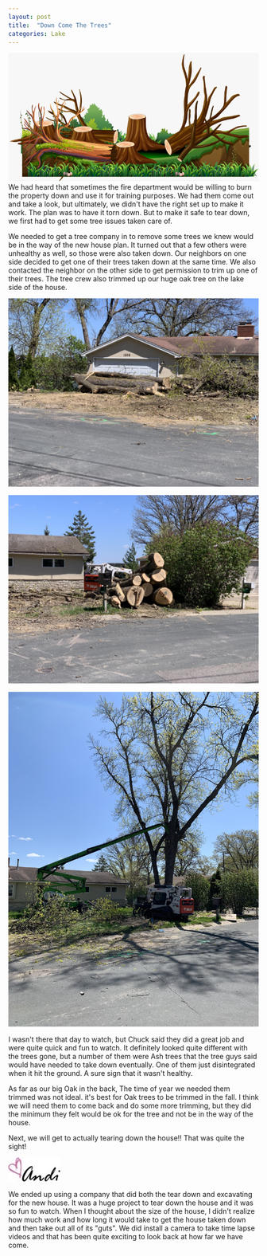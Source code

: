 ```yaml
---
layout: post
title:  "Down Come The Trees"
categories: Lake
---
```

![Trees](/images/cuttrees.png)
We had heard that sometimes the fire department would be willing to burn the property down and use it for training purposes. We had them come out and take a look, but ultimately, we didn't have the right set up to make it work. The plan was to have it torn down. But to make it safe to tear down, we first had to get some tree issues taken care of.

We needed to get a tree company in to remove some trees we knew would be in the way of the new house plan. It turned out that a few others were unhealthy as well, so those were also taken down. Our neighbors on one side decided to get one of their trees taken down at the same time. We also contacted the neighbor on the other side to get permission to trim up one of their trees. The tree crew also trimmed up our huge oak tree on the lake side of the house. 

![Trees](/images/Trees1.JPG)

![Trees](/images/Trees2.JPG)

![Trees](/images/Trees3.JPG)

I wasn't there that day to watch, but Chuck said they did a great job and were quite quick and fun to watch. It definitely looked quite different with the trees gone, but a number of them were Ash trees that the tree guys said would have needed to take down eventually. One of them just disintegrated when it hit the ground. A sure sign that it wasn't healthy. 

As far as our big Oak in the back, The time of year we needed them trimmed was not ideal. it's best for Oak trees to be trimmed in the fall. I think we will need them to come back and do some more trimming, but they did the minimum they felt would be ok for the tree and not be in the way of the house. 

Next, we will get to actually tearing down the house!! That was quite the sight!

![Andi](/images/andi.jpg)

We ended up using a company that did both the tear down and excavating for the new house. It was a huge project to tear down the house and it was so fun to watch. When I thought about the size of the house, I didn't realize how much work and how long it would take to get the house taken down and then take out all of its "guts". We did install a camera to take time lapse videos and that has been quite exciting to look back at how far we have come. 